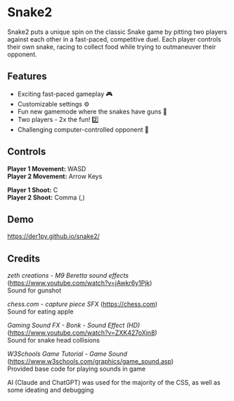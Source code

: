 
# Snake2

Snake2 puts a unique spin on the classic Snake game by pitting two players against each other in a fast-paced, competitive duel. Each player controls their own snake, racing to collect food while trying to outmaneuver their opponent.


## Features

- Exciting fast-paced gameplay 🎮
- Customizable settings ⚙️
- Fun new gamemode where the snakes have guns 🔫
- Two players - 2x the fun! 2️⃣ 
- Challenging computer-controlled opponent 🤖


## Controls

**Player 1 Movement:** WASD  
**Player 2 Movement:** Arrow Keys  

**Player 1 Shoot:** C  
**Player 2 Shoot:** Comma (,)


## Demo

https://der1py.github.io/snake2/


## Credits

*zeth creations - M9 Beretta sound effects* (https://www.youtube.com/watch?v=jAwkr6y1Pjk)  
Sound for gunshot

*chess.com - capture piece SFX* (https://chess.com)  
Sound for eating apple

*Gaming Sound FX - Bonk - Sound Effect (HD)* (https://www.youtube.com/watch?v=ZXK427oXjn8)  
Sound for snake head collisions

*W3Schools Game Tutorial - Game Sound* (https://www.w3schools.com/graphics/game_sound.asp)  
Provided base code for playing sounds in game

AI (Claude and ChatGPT) was used for the majority of the CSS, as well as some ideating and debugging
